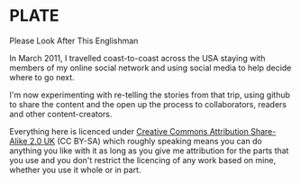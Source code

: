 PLATE
=====

Please Look After This Englishman

In March 2011, I travelled coast-to-coast across the USA staying with members of my online social network and using social media to help decide where to go next. 

I'm now experimenting with re-telling the stories from that trip, using github to share the content and the open up the process to collaborators, readers and other content-creators.

Everything here is licenced under [Creative Commons Attribution Share-Alike 2.0 UK][1]  (CC BY-SA) which roughly speaking means you can do anything you like with it as long as you give me attribution for the parts that you use and you don't restrict the licencing of any work based on mine, whether you use it whole or in part.

[1]:  https://creativecommons.org/licenses/by-sa/2.0/uk/
